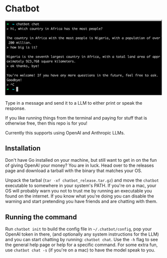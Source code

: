 
# Chatbot

![Example Usage](usage_example.png)

Type in a message and send it to a LLM to either print or speak the response.

If you like running things from the terminal
and paying for stuff that is otherwise free, then this repo is for you!

Currently this supports using OpenAI and Anthropic LLMs.

## Installation

Don't have Go installed on your machine, but still want to get in on the fun
of giving OpenAI your money? You are in luck.
Head over to the releases page and download a tarball with the binary
that matches your OS.

Unpack the tarbal (`tar -xf chatbot_release.tar.gz`) and move the `chatbot` executable
to somewhere in your system's PATH.
If you're on a mac, your OS will probably warn you not to
trust me by running an executable you found on the internet.
If you know what you're doing you can disable the warning and
start pretending you have friends and are chatting with them.

## Running the command

Run `chatbot init` to build the config file in `~/.chatbot/config`,
pop your OpenAI token in there,
(and optionally any system instructions for the LLM)
and you can start chatting by running: `chatbot chat`.
Use the `-h` flag to see the general help page or help for a specific command.
For some extra fun, use `chatbot chat -s` (if you're on a mac)
to have the model speak to you.
